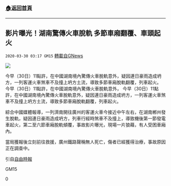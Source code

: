 ###  [:house:返回首頁](https://github.com/ourhimalayas/txt)
---

## 影片曝光！湖南驚傳火車脫軌 多節車廂翻覆、車頭起火
`2020-03-30 03:17 GM15` [轉載自GNews](https://gnews.org/zh-hant/156943/)

![](https://s3-ap-northeast-1.amazonaws.com/news.guo.offload.media/wp-content/uploads/2020/03/30031348/phpl8ohbp.jpg)


今早（30日）11點許，在中國湖南境內驚傳火車脫軌意外，疑因連日豪雨造成坍方，一列客運火車煞車不及撞上坍方土流，導致多節車廂脫軌翻覆，列車起火。 今早（30日）11點許，在中國湖南境內驚傳火車脫軌意外， 今早（30日）11點許，在中國湖南境內驚傳火車脫軌意外，疑因連日豪雨造成坍方，一列客運火車煞車不及撞上坍方土流，導致多節車廂脫軌翻覆，列車起火。

綜合中國媒體報導，一列濟南開往廣州的客運火車今接近中午左右，在湖南郴州發生脫軌，疑因連日豪雨造成坍方，列車行經時煞車不及撞上，導致機後第一節發電車起火，第二至六節車廂脫軌傾覆，事故影片曝光，現場一片狼藉，有人受困車廂內。

當局獲報後立刻前往救援，廣州鐵路聲稱無人死亡，傷者已經獲得治療，事故原因正在調查中。

引自[自由時報](https://news.ltn.com.tw/news/world/breakingnews/3117264)

GM15

0
